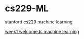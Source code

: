 # cs229-ML
stanford cs229 machine learning



[week1 welcome to machine learning](<https://github.com/longli-ai/cs229-ML/blob/master/week1.md>)

